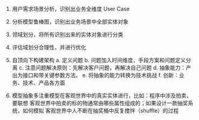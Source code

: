 1. 用户需求场景分析，识别出业务全维度 User Case
2. 分析模型鲁棒图，识别出业务场景中全部实体对象
3. 领域划分，将所有识别出来的实体对象进行分类
4. 评估域划分合理性，并进行优化
5. 自顶向下构建架构
    a. 定义问题
    b. 问题加入时间维度，手段方案和问题定义分离
    c. 注意问题解决原则：先解决客户问题，再解决自己问题
    d. 抽象能力：产出为接口和带关键参数方法。
    e. 将抽象的能力转换为技术挑战
    f. 创新：业务、技术、产品各方面
   
6. 模型抽象多注重模型在客观世界中的真实实体进行，比如：程序中涉及拍卖，要联想
客观世界中拍卖的标的物通常由哪些属性组成的；如果设计一款抽奖系统，如何模拟
   客观世界中人不断在抽奖桶中反复搅拌（shuffle）的过程